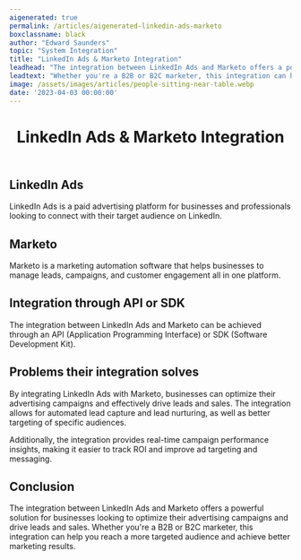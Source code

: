 ```yaml
---
aigenerated: true
permalink: /articles/aigenerated-linkedin-ads-marketo
boxclassname: black
author: "Edward Saunders"
topic: "System Integration"
title: "LinkedIn Ads & Marketo Integration"
leadhead: "The integration between LinkedIn Ads and Marketo offers a powerful solution for businesses looking to optimize their advertising campaigns and drive leads and sales"
leadtext: "Whether you're a B2B or B2C marketer, this integration can help you reach a more targeted audience and achieve better marketing results."
image: /assets/images/articles/people-sitting-near-table.webp
date: '2023-04-03 00:00:00'
---
```

<div class="arttext">  <header>
    <h1>LinkedIn Ads & Marketo Integration</h1>
  </header>
  
  <section>
    <h2>LinkedIn Ads</h2>
    <p>LinkedIn Ads is a paid advertising platform for businesses and professionals looking to connect with their target audience on LinkedIn.</p>
  </section>
  
  <section>
    <h2>Marketo</h2>
    <p>Marketo is a marketing automation software that helps businesses to manage leads, campaigns, and customer engagement all in one platform.</p>
  </section>
  
  <section>
    <h2>Integration through API or SDK</h2>
    <p>The integration between LinkedIn Ads and Marketo can be achieved through an API (Application Programming Interface) or SDK (Software Development Kit).</p>
  </section>
  
  <section>
    <h2>Problems their integration solves</h2>
    <p>By integrating LinkedIn Ads with Marketo, businesses can optimize their advertising campaigns and effectively drive leads and sales. The integration allows for automated lead capture and lead nurturing, as well as better targeting of specific audiences.</p>
    <p>Additionally, the integration provides real-time campaign performance insights, making it easier to track ROI and improve ad targeting and messaging.</p>
  </section>
  
  <section>
    <h2>Conclusion</h2>
    <p>The integration between LinkedIn Ads and Marketo offers a powerful solution for businesses looking to optimize their advertising campaigns and drive leads and sales. Whether you're a B2B or B2C marketer, this integration can help you reach a more targeted audience and achieve better marketing results. </p>
  </section>
  
</div>